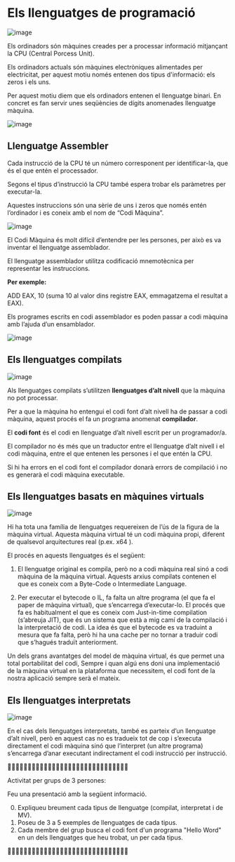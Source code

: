 # Els llenguatges de programació

![image](https://github.com/XaSaFa/IntroduccioProgramacio/assets/110727546/708d3143-c7f3-42c6-b6b6-23978a4361a6)

Els ordinadors són màquines creades per a processar informació mitjançant la CPU (Central Porcess Unit). 

Els ordinadors actuals són màquines electròniques alimentades per electricitat, per aquest motiu només entenen dos tipus d'informació: els zeros i els uns.

Per aquest motiu diem que els ordinadors entenen el llenguatge binari. En concret es fan servir unes seqüències de dígits anomenades llenguatge màquina.

![image](https://github.com/XaSaFa/IntroduccioProgramacio/assets/110727546/3d325183-5bb4-4d36-9dfe-9f28c4ceddd9)

## Llenguatge Assembler

Cada instrucció de la CPU té un número corresponent per identificar-la, que és el que entén el processador.

Segons el tipus d’instrucció la CPU també espera trobar els paràmetres per executar-la.

Aquestes instruccions són una sèrie de uns i zeros que només entén l’ordinador i es coneix amb el nom de “Codi Màquina”.

![image](https://github.com/XaSaFa/IntroduccioProgramacio/assets/110727546/a10e63d4-bf3e-4ff2-97fa-ef53eb1fd04a)

El Codi Màquina és molt difícil d’entendre per les persones, per això es va inventar el llenguatge assemblador.

El llenguatge assemblador utilitza codificació mnemotècnica per representar les instruccions. 

**Per exemple:**

ADD EAX, 10 (suma 10 al valor dins registre EAX, emmagatzema el resultat a EAX).

Els programes escrits en codi assemblador es poden passar a codi màquina amb l’ajuda d’un ensamblador.

![image](https://github.com/XaSaFa/IntroduccioProgramacio/assets/110727546/4f44c5e1-86dc-4fc0-91e9-a10d52e7c209)

## Els llenguatges compilats

![image](https://github.com/XaSaFa/IntroduccioProgramacio/assets/110727546/ec0223ed-d0c9-46b9-9ab9-9f0d57dfac3b)

Als llenguatges compilats s’utilitzen **llenguatges d’alt nivell** que la màquina no pot processar.

Per a que la màquina ho entengui el codi font d’alt nivell ha de passar a codi màquina, aquest procés el fa un programa anomenat **compilador**.

El **codi font** és el codi en llenguatge d’alt nivell escrit per un programador/a.

El compilador no és més que un traductor entre el llenguatge d’alt nivell i el codi màquina, entre el que entenen les persones i el que entén la CPU.

Si hi ha errors en el codi font el compilador donarà errors de compilació i no es generarà el codi màquina executable.

## Els llenguatges basats en màquines virtuals

![image](https://github.com/XaSaFa/IntroduccioProgramacio/assets/110727546/108acdcf-c573-4b0f-8032-736d917002da)

Hi ha tota una família de llenguatges requereixen de l’ús de la figura de la màquina virtual. Aquesta màquina virtual té un codi màquina propi, diferent de qualsevol arquitectures real (p.ex. x64 ).

El procés en aquests llenguatges és el següent:

1. El llenguatge original es compila, però no a codi màquina real sinó a codi màquina de la màquina virtual.  Aquests arxius compilats contenen el que es coneix com a Byte-Code o Intermediate Language. 

2. Per executar el bytecode o IL, fa falta un altre programa (el que fa el paper de màquina virtual), que s’encarrega d’executar-lo. El procés que fa es habitualment el que es coneix com Just-in-time compilation (s’abreuja JIT), que és un sistema que està a mig camí de la compilació i la interpretació de codi. La idea és que el bytecode es va traduint a mesura que fa falta, però hi ha una cache per no tornar a traduir codi que s’hagués traduït anteriorment.

Un dels grans avantatges del model de màquina virtual, és que permet una total portabilitat del codi, Sempre i quan algú ens doni una implementació de la màquina virtual en la plataforma que necessitem, el codi font de la nostra aplicació sempre serà el mateix.

## Els llenguatges interpretats

![image](https://github.com/XaSaFa/IntroduccioProgramacio/assets/110727546/5acf72ff-c950-4930-9081-bf23c8ec4d5d)

En el cas dels llenguatges interpretats, també es parteix d’un llenguatge d’alt nivell, però en aquest cas no es tradueix tot de cop i s’executa directament el codi màquina sinó que l’interpret (un altre programa) s’encarrega d’anar executant indirectament el codi instrucció per instrucció.

🔎🔎🔎🔎🔎🔎🔎🔎🔎🔎🔎🔎🔎🔎🔎🔎🔎🔎🔎🔎🔎🔎🔎🔎🔎🔎🔎🔎🔎🔎

Activitat per grups de 3 persones: 

Feu una presentació amb la següent informació.

0. Expliqueu breument cada tipus de llenguatge (compilat, interpretat i de MV). 
1. Poseu de 3 a 5 exemples de llenguatges de cada tipus.
2. Cada membre del grup busca el codi font d'un programa "Hello Word" en un dels llenguatges que heu trobat, un per cada tipus.

🔎🔎🔎🔎🔎🔎🔎🔎🔎🔎🔎🔎🔎🔎🔎🔎🔎🔎🔎🔎🔎🔎🔎🔎🔎🔎🔎🔎🔎🔎


